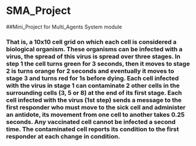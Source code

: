 # SMA_Project
##Mini_Project for Multi_Agents System module
### That is, a 10x10 cell grid on which each cell is considered a biological organism. These organisms can be infected with a virus, the spread of this virus is spread over three stages. In step 1 the cell turns green for 3 seconds, then it moves to stage 2 is turns orange for 2 seconds and eventually it moves to stage 3 and turns red for 1s before dying. Each cell infected with the virus in stage 1 can contaminate 2 other cells in the surrounding cells (3, 5 or 8) at the end of its first stage. Each cell infected with the virus (1st step) sends a message to the first responder who must move to the sick cell and administer an antidote, its movement from one cell to another takes 0.25 seconds. Any vaccinated cell cannot be infected a second time. The contaminated cell reports its condition to the first responder at each change in condition.


